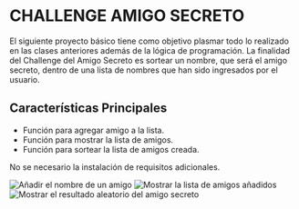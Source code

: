# CHALLENGE AMIGO SECRETO
El siguiente proyecto básico tiene como objetivo plasmar todo lo realizado en las clases anteriores además de la lógica de programación.
La finalidad del Challenge del Amigo Secreto es sortear un nombre, que será el amigo secreto, dentro de una lista de nombres que han sido ingresados por el usuario.

## Características Principales
- Función para agregar amigo a la lista.
- Función para mostrar la lista de amigos.
- Función para sortear la lista de amigos creada.

No se necesario la instalación de requisitos adicionales.

![Añadir el nombre de un amigo](https://i.imgur.com/jPfVIdx.png)
![Mostrar la lista de amigos añadidos](https://i.imgur.com/F0BN6E6.png)
![Mostrar el resultado aleatorio del amigo secreto](https://i.imgur.com/e956Ve4.png)